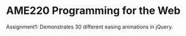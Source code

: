 # AME220 Programming for the Web
Assignment1: Demonstrates 30 different easing animations in jQuery. 